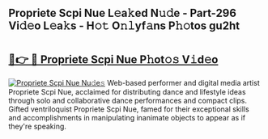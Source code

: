 ## Propriete Scpi Nue L𝚎a𝚔ed N𝚞𝚍e - Part-296 Vi𝚍𝚎o L𝚎a𝚔s - H𝚘𝚝 O𝚗𝚕yf𝚊ns P𝚑𝚘tos gu2ht

# <h2><a href="http://kf217x.oniu.top/?m=Propriete+Scpi+Nue">🔗👉 🔴 Propriete Scpi Nue P𝚑ot𝚘𝚜 V𝚒d𝚎o</a></h2>

[![Propriete Scpi Nue Nu𝚍e𝚜](https://i.imgur.com/0qMVB7G.gif)](http://kf217x.oniu.top/?m=Propriete+Scpi+Nue)
Web-based performer and digital media artist Propriete Scpi Nue, acclaimed for distributing dance and lifestyle ideas through solo and collaborative dance performances and compact clips. Gifted ventriloquist Propriete Scpi Nue, famed for their exceptional skills and accomplishments in manipulating inanimate objects to appear as if they're speaking.  
